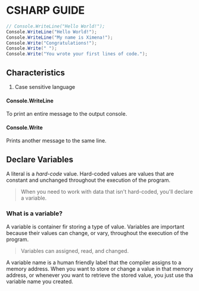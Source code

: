 # CSHARP GUIDE

```C#
// Console.WriteLine("Hello World!");
Console.WriteLine("Hello World!");
Console.WriteLine("My name is Ximena!");
Console.Write("Congratulations!");
Console.Write(" ");
Console.Write("You wrote your first lines of code.");
```

## Characteristics 
1. Case sensitive language
#### Console.WriteLine
To print an entire message to the output console.
#### Console.Write
Prints another message to the same line.

## Declare Variables

A literal is a *hard-code* value. Hard-coded values are values that are constant and unchanged throughout the execution of the program. 

> When you need to work with data that isn't hard-coded, you'll declare a variable.

### What is a variable?
A variable is container fir storing a type of value. Variables are important because their values can change, or vary, throughout the execution of the program. 

> Variables can assigned, read, and changed.

A variable name is a human friendly label that the compiler assigns to a memory address. When you want to store or change a value in that memory address, or whenever you want to retrieve the stored value, you just use tha variable name you created.